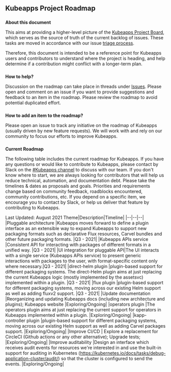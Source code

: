 ## **Kubeapps Project Roadmap**

###

**About this document**

This aims at providing a higher-level picture of the [Kubeapps Project Board](https://github.com/kubeapps/kubeapps/issues), which serves as the source of truth of the current backlog of issues. These tasks are moved in accordance with our issue [triage process](./docs/developer/issue-triage-process.md).

Therefore, this document is intended to be a reference point for Kubeapps users and contributors to understand where the project is heading, and help determine if a contribution might conflict with a longer-term plan.

###

**How to help?**

Discussion on the roadmap can take place in threads under [Issues](https://github.com/kubeapps/kubeapps/issues). Please open and comment on an issue if you want to provide suggestions and feedback to an item in the roadmap. Please review the roadmap to avoid potential duplicated effort.

###

**How to add an item to the roadmap?**

Please open an issue to track any initiative on the roadmap of Kubeapps (usually driven by new feature requests). We will work with and rely on our community to focus our efforts to improve Kubeapps.

###

**Current Roadmap**

The following table includes the current roadmap for Kubeapps. If you have any questions or would like to contribute to Kubeapps, please contact by Slack on the [#Kubeapps channel](https://kubernetes.slack.com/messages/kubeapps) to discuss with our team. If you don't know where to start, we are always looking for contributors that will help us reduce technical, automation, and documentation debt. Please take the timelines & dates as proposals and goals. Priorities and requirements change based on community feedback, roadblocks encountered, community contributions, etc. If you depend on a specific item, we encourage you to contact by Slack, or help us deliver that feature by contributing to Kubeapps.

Last Updated: August 2021
Theme|Description|Timeline|
|--|--|--|
|Pluggable architecture |Kubeapps moves forward to define a plugin interface as an extensible way to expand Kubeapps to support new packaging formats such as declarative Flux resources, Carvel bundles and other future packaging formats. |Q3 - 2021|
|Kubeapps APIs service |Consistent API for interacting with packages of different formats in a unified way.  |Q3 - 2021|
|UI integration for pluggable API|The UI interacts with a single service (Kubeapps APIs service) to present generic interactions with packages to the user, with format-specific content only where necessary.|Q3 - 2021|
|direct-helm plugin |plugin-based support for different packaging systems. The direct-Helm plugin aims at just replacing the current Kubeapps logic (mostly implemented by the assetsvc) implemented within a plugin. |Q3 - 2021|
|flux plugin |plugin-based support for different packaging systems, moving across our existing Helm support as well as adding fluxv2 support. |Q3 - 2021|
|Update documentation |Reorganizing and updating Kubeapps docs (including new architecture and plugins); Kubeapps website |Exploring/Ongoing|
|operators plugin |The operators plugin aims at just replacing the current support for operators in Kubeapps implemented within a plugin. |Exploring/Ongoing|
|kapp-controller plugin |plugin-based support for different packaging systems, moving across our existing Helm support as well as adding Carvel packages support. |Exploring/Ongoing|
|Improve CI/CD | Explore a replacement for CircleCI (Github actions or any other alternative); Upgrade tests; |Exploring/Ongoing|
|Improve auditability |Design an interface which receives audit events for resources we're interested in and use the built-in support for auditing in Kubernetes (https://kubernetes.io/docs/tasks/debug-application-cluster/audit/) so that the cluster is configured to send the events. |Exploring/Ongoing|
